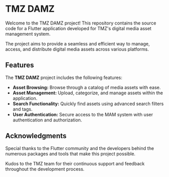 # TMZ DAMZ

Welcome to the TMZ DAMZ project! This repository contains the source code for a Flutter application developed for TMZ's digital media asset management system.

The project aims to provide a seamless and efficient way to manage, access, and distribute digital media assets across various platforms.

## Features

The **TMZ DAMZ** project includes the following features:

*   **Asset Browsing:** Browse through a catalog of media assets with ease.
*   **Asset Management:** Upload, categorize, and manage assets within the application.
*   **Search Functionality:** Quickly find assets using advanced search filters and tags.
*   **User Authentication:** Secure access to the MAM system with user authentication and authorization.

## Acknowledgments

Special thanks to the Flutter community and the developers behind the numerous packages and tools that make this project possible.

Kudos to the TMZ team for their continuous support and feedback throughout the development process.
